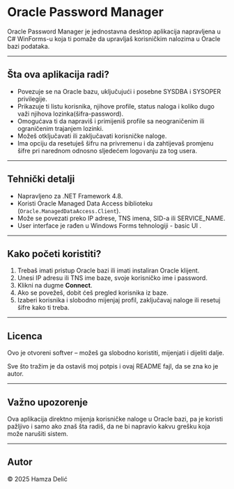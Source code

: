 # Oracle Password Manager

Oracle Password Manager je jednostavna desktop aplikacija napravljena u C# WinForms-u koja ti pomaže da upravljaš korisničkim nalozima u Oracle bazi podataka.

---

## Šta ova aplikacija radi?

- Povezuje se na Oracle bazu, uključujući i posebne SYSDBA i SYSOPER privilegije.
- Prikazuje ti listu korisnika, njihove profile, status naloga i koliko dugo važi njihova lozinka(šifra-password).
- Omogućava ti da napraviš i primijeniš profile sa neograničenim ili ograničenim trajanjem lozinki.
- Možeš otključavati ili zaključavati korisničke naloge.
- Ima opciju da resetuješ šifru na privremenu i da zahtijevaš promjenu šifre pri narednom odnosno sljedećem logovanju za tog usera.

---

## Tehnički detalji

- Napravljeno za .NET Framework 4.8.
- Koristi Oracle Managed Data Access biblioteku (`Oracle.ManagedDataAccess.Client`).
- Može se povezati preko IP adrese, TNS imena, SID-a ili SERVICE_NAME.
- User interface je rađen u Windows Forms tehnologiji - basic UI .

---

## Kako početi koristiti?

1. Trebaš imati pristup Oracle bazi ili imati instaliran Oracle klijent.
2. Unesi IP adresu ili TNS ime baze, svoje korisničko ime i password.
3. Klikni na dugme **Connect**.
4. Ako se povežeš, dobit ćeš pregled korisnika iz baze.
5. Izaberi korisnika i slobodno mijenjaj profil, zaključavaj naloge ili resetuj šifre kako ti treba.

---

## Licenca

Ovo je otvoreni softver – možeš ga slobodno koristiti, mijenjati i dijeliti dalje.

Sve što tražim je da ostaviš moj potpis i ovaj README fajl, da se zna ko je autor.

---

## Važno upozorenje

Ova aplikacija direktno mijenja korisničke naloge u Oracle bazi, pa je koristi pažljivo i samo ako znaš šta radiš, da ne bi napravio kakvu grešku koja može narušiti sistem.

---

## Autor

© 2025 Hamza Delić

